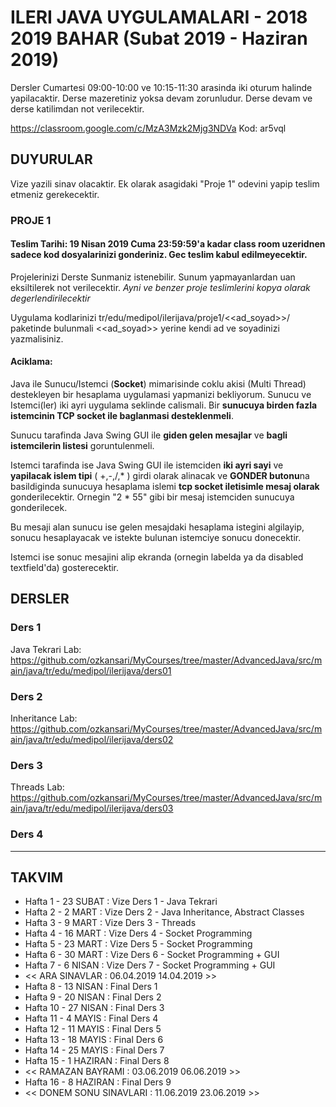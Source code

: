 # ILERI JAVA UYGULAMALARI - 2018 2019 BAHAR (Subat 2019 - Haziran 2019)

Dersler Cumartesi 09:00-10:00 ve 10:15-11:30 arasinda iki oturum halinde yapilacaktir.
Derse mazeretiniz yoksa devam zorunludur. Derse devam ve derse katilimdan not verilecektir.

https://classroom.google.com/c/MzA3Mzk2Mjg3NDVa
Kod: ar5vql

## DUYURULAR

Vize yazili sinav olacaktir.
Ek olarak asagidaki "Proje 1" odevini yapip teslim etmeniz gerekecektir.

### PROJE 1

#### Teslim Tarihi: 19 Nisan 2019 Cuma 23:59:59'a kadar class room uzeridnen sadece kod dosyalarinizi gonderiniz. Gec teslim kabul edilmeyecektir.

Projelerinizi Derste Sunmaniz istenebilir. Sunum yapmayanlardan uan eksiltilerek not verilecektir.
*Ayni ve benzer proje teslimlerini kopya olarak degerlendirilecektir*

Uygulama kodlarinizi tr/edu/medipol/ilerijava/proje1/<<ad_soyad>>/ paketinde bulunmali <<ad_soyad>> yerine kendi ad ve soyadinizi yazmalisiniz.

#### Aciklama: 

Java ile Sunucu/Istemci (**Socket**) mimarisinde coklu akisi (Multi Thread) destekleyen bir hesaplama uygulamasi yapmanizi bekliyorum.
Sunucu ve Istemci(ler) iki ayri uygulama seklinde calismali. Bir **sunucuya birden fazla istemcinin TCP socket ile baglanmasi desteklenmeli**.

Sunucu tarafinda Java Swing GUI ile **giden gelen mesajlar** ve **bagli istemcilerin listesi** goruntulenmeli.

Istemci tarafinda ise Java Swing GUI ile istemciden **iki ayri sayi** ve **yapilacak islem tipi** ( +,-,/,* ) girdi olarak alinacak ve **GONDER butonu**na basildiginda sunucuya hesaplama islemi **tcp socket iletisimle mesaj olarak** gonderilecektir. Ornegin "2 * 55" gibi bir mesaj istemciden sunucuya gonderilecek.

Bu mesaji alan sunucu ise gelen mesajdaki hesaplama istegini algilayip, sonucu hesaplayacak ve istekte bulunan istemciye sonucu donecektir.

Istemci ise sonuc mesajini alip ekranda (ornegin labelda ya da disabled textfield'da) gosterecektir.

## DERSLER

### Ders 1
Java Tekrari
Lab: https://github.com/ozkansari/MyCourses/tree/master/AdvancedJava/src/main/java/tr/edu/medipol/ilerijava/ders01

### Ders 2
Inheritance
Lab: https://github.com/ozkansari/MyCourses/tree/master/AdvancedJava/src/main/java/tr/edu/medipol/ilerijava/ders02

### Ders 3
Threads
Lab: https://github.com/ozkansari/MyCourses/tree/master/AdvancedJava/src/main/java/tr/edu/medipol/ilerijava/ders03

### Ders 4



---

## TAKVIM

* Hafta 1 - 23 SUBAT : Vize Ders 1 - Java Tekrari
* Hafta 2 -  2 MART  : Vize Ders 2 - Java Inheritance, Abstract Classes
* Hafta 3 -  9 MART  : Vize Ders 3 - Threads
* Hafta 4 - 16 MART  : Vize Ders 4 - Socket Programming
* Hafta 5 - 23 MART  : Vize Ders 5 - Socket Programming
* Hafta 6 - 30 MART  : Vize Ders 6 - Socket Programming + GUI 
* Hafta 7 - 6 NISAN  : Vize Ders 7 - Socket Programming + GUI
* << ARA SINAVLAR : 06.04.2019	14.04.2019 >>
* Hafta 8 - 13 NISAN  : Final Ders 1
* Hafta 9 - 20 NISAN  : Final Ders 2
* Hafta 10 - 27 NISAN  : Final Ders 3
* Hafta 11 - 4 MAYIS  : Final Ders 4
* Hafta 12 - 11 MAYIS  : Final Ders 5
* Hafta 13 - 18 MAYIS  : Final Ders 6
* Hafta 14 - 25 MAYIS  : Final Ders 7
* Hafta 15 - 1 HAZIRAN  : Final Ders 8
* << RAMAZAN BAYRAMI : 03.06.2019	06.06.2019 >>
* Hafta 16 - 8 HAZIRAN  : Final Ders 9
* << DONEM SONU SINAVLARI : 11.06.2019	23.06.2019 >>


